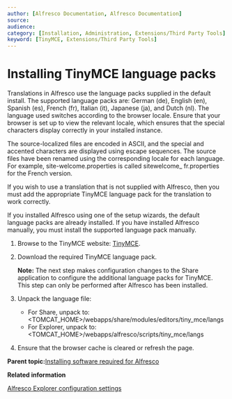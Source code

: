 ```yaml
---
author: [Alfresco Documentation, Alfresco Documentation]
source: 
audience: 
category: [Installation, Administration, Extensions/Third Party Tools]
keyword: [TinyMCE, Extensions/Third Party Tools]
---
```


# Installing TinyMCE language packs

Translations in Alfresco use the language packs supplied in the default install. The supported language packs are: German \(de\), English \(en\), Spanish \(es\), French \(fr\), Italian \(it\), Japanese \(ja\), and Dutch \(nl\). The language used switches according to the browser locale. Ensure that your browser is set up to view the relevant locale, which ensures that the special characters display correctly in your installed instance.

The source-localized files are encoded in ASCII, and the special and accented characters are displayed using escape sequences. The source files have been renamed using the corresponding locale for each language. For example, site-welcome.properties is called sitewelcome\_ fr.properties for the French version.

If you wish to use a translation that is not supplied with Alfresco, then you must add the appropriate TinyMCE language pack for the translation to work correctly.

If you installed Alfresco using one of the setup wizards, the default language packs are already installed. If you have installed Alfresco manually, you must install the supported language pack manually.

1.  Browse to the TinyMCE website: [TinyMCE](http://tinymce.moxiecode.com/download_i18n.php).

2.  Download the required TinyMCE language pack.

    **Note:** The next step makes configuration changes to the Share application to configure the additional language packs for TinyMCE. This step can only be performed after Alfresco has been installed.

3.  Unpack the language file:

    -   For Share, unpack to: <TOMCAT\_HOME\>/webapps/share/modules/editors/tiny\_mce/langs
    -   For Explorer, unpack to: <TOMCAT\_HOME\>/webapps/alfresco/scripts/tiny\_mce/langs
4.  Ensure that the browser cache is cleared or refresh the page.


**Parent topic:**[Installing software required for Alfresco](../concepts/prereq-opt-install.md)

**Related information**  


[Alfresco Explorer configuration settings](explorer-config-settings.md)

